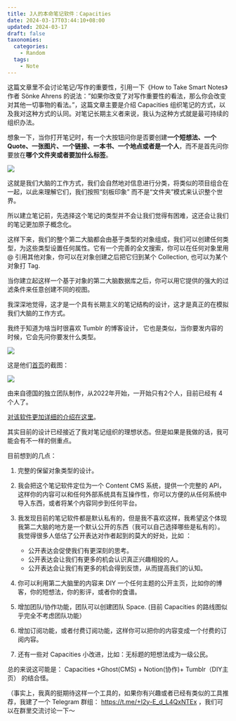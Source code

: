 ```yaml
---
title: J人的本命笔记软件：Capacities
date: 2024-03-17T03:44:10+08:00
updated: 2024-03-17
draft: false
taxonomies:
  categories:
    - Random
  tags:
    - Note
---
```


这篇文章里不会讨论笔记/写作的重要性，引用一下《How to Take Smart Notes》作者 Sönke Ahrens 的说法：”如果你改变了对写作重要性的看法，那么你会改变对其他一切事物的看法。”，这篇文章主要是介绍 Capacities 组织笔记的方式，以及我对这种方式的认同。对笔记长期主义者来说，我认为这种方式就是最可持续的组织办法。

想象一下，当你打开笔记时，有一个大按钮问你是否要创建**一个短想法、一个 Quote、一张图片、一个链接、一本书、一个地点或者是一个人**，而不是首先问你要放在**哪个文件夹或者要加什么标签**。

![](https://files.owenyoung.com/file/owen-blog/2024-03-16-195324.png)

这就是我们大脑的工作方式，我们会自然地对信息进行分类，将类似的项目组合在一起，以此来理解它们，我们按照“刻板印象” 而不是“文件夹”模式来认识整个世界。

所以建立笔记前，先选择这个笔记的类型并不会让我们觉得有困难，这还会让我们的笔记更加原子概念化。

这样下来，我们的整个第二大脑都会由基于类型的对象组成，我们可以创建任何类型，为这些类型设置任何属性。它有一个完善的全文搜索，你可以在任何对象里用 @ 引用其他对象，你可以在对象创建之后把它归到某个 Collection, 也可以为某个对象打 Tag.

当你建立起这样一个基于对象的第二大脑数据库之后，你可以用它提供的强大的过滤条件来任意创建不同的视图。

<!-- more -->

我深深地觉得，这才是一个具有长期主义的笔记结构的设计，这才是真正的在模拟我们大脑的工作方式。

我终于知道为啥当时很喜欢 Tumblr 的博客设计， 它也是类似，当你要发内容的时候，它会先问你要发什么类型。

![](https://files.owenyoung.com/file/owen-blog/2024-03-16-195749.png)

这是他们[首页](https://capacities.io/)的截图：

![](https://files.owenyoung.com/file/owen-blog/2024-03-16-195214.png)

由来自德国的独立团队制作，从2022年开始，一开始只有2个人，目前已经有 4 个人了。

[对该软件更加详细的介绍在这里](https://docs.capacities.io/)。

其实目前的设计已经接近了我对笔记组织的理想状态。但是如果是我做的话，我可能会有不一样的侧重点。

目前想到的几点：

1. 完整的保留对象类型的设计。

2. 我会把这个笔记软件定位为一个 Content CMS 系统，提供一个完整的 API，这样你的内容可以和任何外部系统具有互操作性，你可以方便的从任何系统中导入东西，或者将某个内容同步到任何平台。

3. 我发现目前的笔记软件都是默认私有的，但是我不喜欢这样，我希望这个体现我第二大脑的地方是一个默认公开的东西（我可以自己选择哪些是私有的）。我觉得很多人低估了公开表达对作者起到的莫大的好处，比如
   ：

   - 公开表达会促使我们有更深刻的思考。
   - 公开表达会让我们有更多的机会认识真正兴趣相投的人。
   - 公开表达会让我们有更多的机会得到反馈，从而提高我们的认知。

4. 你可以利用第二大脑里的内容来 DIY 一个任何主题的公开主页，比如你的博客，你的短想法，你的影评，或者你的食谱。

5. 增加团队/协作功能，团队可以创建团队 Space. (目前 Capacities 的路线图似乎完全不考虑团队功能）

6. 增加订阅功能，或者付费订阅功能，这样你可以把你的内容变成一个付费的订阅内容。

7. 还有一些对 Capacities 小改进，比如：无标题的短想法成为一级公民。

总的来说这可能是： Capacities +Ghost(CMS) + Notion(协作)+ Tumblr（DIY主页） 的结合怪。

（事实上，我真的挺期待这样一个工具的，如果你有兴趣或者已经有类似的工具推荐，我建了一个 Telegram 群组： <https://t.me/+I2y-E_d_L4QxNTEx> ，我们可以在群里交流讨论一下～
